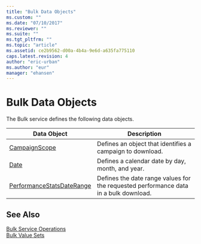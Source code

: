```yaml
---
title: "Bulk Data Objects"
ms.custom: ""
ms.date: "07/10/2017"
ms.reviewer: ""
ms.suite: ""
ms.tgt_pltfrm: ""
ms.topic: "article"
ms.assetid: ce2b9562-d00a-4b4a-9e6d-a635fa775110
caps.latest.revision: 4
author: "eric-urban"
ms.author: "eur"
manager: "ehansen"
---
```

# Bulk Data Objects
The Bulk service defines the following data objects.

|Data Object|Description|
|---------------|---------------|
|[CampaignScope](../bulk-api/campaignscope-data-object.md)|Defines an object that identifies a campaign to download.|
|[Date](../bulk-api/date-data-object.md)|Defines a calendar date by day, month, and year.|
|[PerformanceStatsDateRange](../bulk-api/performancestatsdaterange-data-object.md)|Defines the date range values for the requested performance data in a bulk download.|

## See Also
[Bulk Service Operations](../bulk-api/bulk-service-operations.md)  
[Bulk Value Sets](../bulk-api/bulk-value-sets.md)

